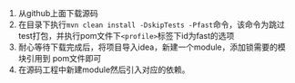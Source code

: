 1. 从github上面下载源码
2. 在目录下执行`mvn clean install -DskipTests -Pfast`命令，该命令为跳过test打包，并执行pom文件下`<profile>`标签下id为fast的选项
3. 耐心等待下载完成后，将项目导入idea，新建一个module，添加锁需要的模块引用到 pom文件即可
4. 在源码工程中新建module然后引入对应的依赖。